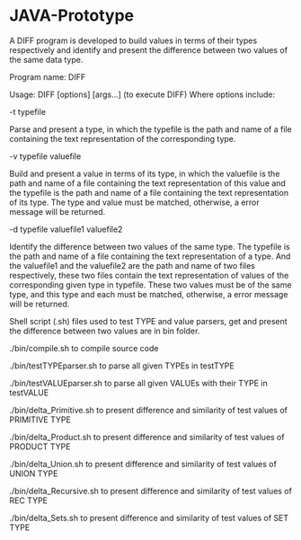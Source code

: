 # JAVA-Prototype
A DIFF program is developed to build values in terms of their types respectively and identify and present the difference between two values of the same data type.

Program name: DIFF

Usage: DIFF [options] [args...] (to execute DIFF) Where options include:

-t typefile

Parse and present a type, in which the typefile is the path and name of a file
containing the text representation of the corresponding type.

-v typefile valuefile

Build and present a value in terms of its type, in which the valuefile is the path and name of a file containing the text representation of this value and the typefile is the path and name of a file containing the text representation of its type. The type and value must be matched, otherwise, a error message will be returned.

-d typefile valuefile1 valuefile2

Identify the difference between two values of the same type. The typefile is the path and name of a file containing the text representation of a type. And the valuefile1 and the valuefile2 are the path and name of two files respectively, these two files contain the text representation of values of the corresponding given type in typefile. These two values must be of the same type, and this type and each must be matched, otherwise, a error message will be returned.

Shell script (.sh) files used to test TYPE and value parsers, get and present the difference between two values are in bin folder.

./bin/compile.sh to compile source code

./bin/testTYPEparser.sh to parse all given TYPEs in testTYPE

./bin/testVALUEparser.sh to parse all given VALUEs with their TYPE in testVALUE

./bin/delta_Primitive.sh to present difference and similarity of test values of PRIMITIVE TYPE

./bin/delta_Product.sh to present difference and similarity of test values of PRODUCT TYPE

./bin/delta_Union.sh to present difference and similarity of test values of UNION TYPE

./bin/delta_Recursive.sh to present difference and similarity of test values of REC TYPE

./bin/delta_Sets.sh to present difference and similarity of test values of SET TYPE
